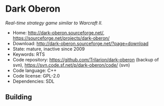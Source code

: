 # Dark Oberon

_Real-time strategy game similar to Warcraft II._

- Home: http://dark-oberon.sourceforge.net/, https://sourceforge.net/projects/dark-oberon/
- Download: http://dark-oberon.sourceforge.net/?page=download
- State: mature, inactive since 2009
- Keywords: RTS
- Code repository: https://github.com/Trilarion/dark-oberon (backup of svn), https://svn.code.sf.net/p/dark-oberon/code/ (svn)
- Code language: C++
- Code license: GPL-2.0
- Dependencies: SDL

## Building

